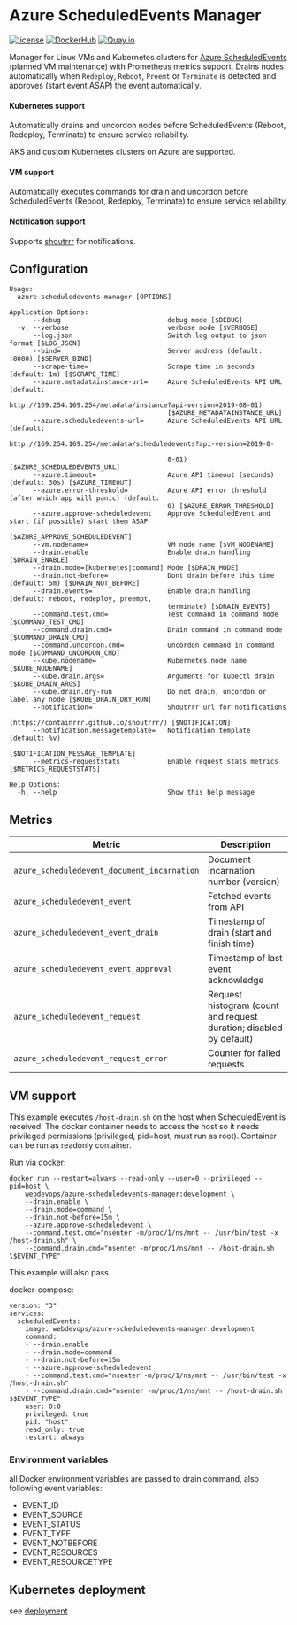 # Azure ScheduledEvents Manager

[![license](https://img.shields.io/github/license/webdevops/azure-scheduledevents-manager.svg)](https://github.com/webdevops/azure-scheduledevents-manager/blob/master/LICENSE)
[![DockerHub](https://img.shields.io/badge/DockerHub-webdevops%2Fazure--scheduledevents--manager-blue)](https://hub.docker.com/r/webdevops/azure-scheduledevents-manager/)
[![Quay.io](https://img.shields.io/badge/Quay.io-webdevops%2Fazure--scheduledevents--manager-blue)](https://quay.io/repository/webdevops/azure-scheduledevents-manager)

Manager for Linux VMs and Kubernetes clusters for [Azure ScheduledEvents](https://docs.microsoft.com/en-us/azure/virtual-machines/linux/scheduled-events) (planned VM maintenance) with Prometheus metrics support.
Drains nodes automatically when `Redeploy`, `Reboot`, `Preemt` or `Terminate` is detected and approves (start event ASAP) the event automatically.

#### Kubernetes support
Automatically drains and uncordon nodes before ScheduledEvents (Reboot, Redeploy, Terminate) to ensure service reliability.

AKS and custom Kubernetes clusters on Azure are supported.

#### VM support
Automatically executes commands for drain and uncordon before ScheduledEvents (Reboot, Redeploy, Terminate) to ensure service reliability.

#### Notification support

Supports [shoutrrr](https://containrrr.github.io/shoutrrr/) for notifications.

## Configuration

```
Usage:
  azure-scheduledevents-manager [OPTIONS]

Application Options:
      --debug                           debug mode [$DEBUG]
  -v, --verbose                         verbose mode [$VERBOSE]
      --log.json                        Switch log output to json format [$LOG_JSON]
      --bind=                           Server address (default: :8080) [$SERVER_BIND]
      --scrape-time=                    Scrape time in seconds (default: 1m) [$SCRAPE_TIME]
      --azure.metadatainstance-url=     Azure ScheduledEvents API URL (default:
                                        http://169.254.169.254/metadata/instance?api-version=2019-08-01)
                                        [$AZURE_METADATAINSTANCE_URL]
      --azure.scheduledevents-url=      Azure ScheduledEvents API URL (default:
                                        http://169.254.169.254/metadata/scheduledevents?api-version=2019-0-

                                        8-01) [$AZURE_SCHEDULEDEVENTS_URL]
      --azure.timeout=                  Azure API timeout (seconds) (default: 30s) [$AZURE_TIMEOUT]
      --azure.error-threshold=          Azure API error threshold (after which app will panic) (default:
                                        0) [$AZURE_ERROR_THRESHOLD]
      --azure.approve-scheduledevent    Approve ScheduledEvent and start (if possible) start them ASAP
                                        [$AZURE_APPROVE_SCHEDULEDEVENT]
      --vm.nodename=                    VM node name [$VM_NODENAME]
      --drain.enable                    Enable drain handling [$DRAIN_ENABLE]
      --drain.mode=[kubernetes|command] Mode [$DRAIN_MODE]
      --drain.not-before=               Dont drain before this time (default: 5m) [$DRAIN_NOT_BEFORE]
      --drain.events=                   Enable drain handling (default: reboot, redeploy, preempt,
                                        terminate) [$DRAIN_EVENTS]
      --command.test.cmd=               Test command in command mode [$COMMAND_TEST_CMD]
      --command.drain.cmd=              Drain command in command mode [$COMMAND_DRAIN_CMD]
      --command.uncordon.cmd=           Uncordon command in command mode [$COMMAND_UNCORDON_CMD]
      --kube.nodename=                  Kubernetes node name [$KUBE_NODENAME]
      --kube.drain.args=                Arguments for kubectl drain [$KUBE_DRAIN_ARGS]
      --kube.drain.dry-run              Do not drain, uncordon or label any node [$KUBE_DRAIN_DRY_RUN]
      --notification=                   Shoutrrr url for notifications
                                        (https://containrrr.github.io/shoutrrr/) [$NOTIFICATION]
      --notification.messagetemplate=   Notification template (default: %v)
                                        [$NOTIFICATION_MESSAGE_TEMPLATE]
      --metrics-requeststats            Enable request stats metrics [$METRICS_REQUESTSTATS]

Help Options:
  -h, --help                            Show this help message
```

## Metrics

| Metric                                      | Description                                                                           |
|---------------------------------------------|---------------------------------------------------------------------------------------|
| `azure_scheduledevent_document_incarnation` | Document incarnation number (version)                                                 |
| `azure_scheduledevent_event`                | Fetched events from API                                                               |
| `azure_scheduledevent_event_drain`          | Timestamp of drain (start and finish time)                                            |
| `azure_scheduledevent_event_approval`       | Timestamp of last event acknowledge                                                   |
| `azure_scheduledevent_request`              | Request histogram (count and request duration; disabled by default)                   |
| `azure_scheduledevent_request_error`        | Counter for failed requests                                                           |

## VM support

This example executes `/host-drain.sh` on the host when ScheduledEvent is received.
The docker container needs to access the host so it needs privileged permissions (privileged, pid=host, must run as root).
Container can be run as readonly container.

Run via docker:
```
docker run --restart=always --read-only --user=0 --privileged --pid=host \
    webdevops/azure-scheduledevents-manager:development \
    --drain.enable \
    --drain.mode=command \
    --drain.not-before=15m \
    --azure.approve-scheduledevent \
    --command.test.cmd="nsenter -m/proc/1/ns/mnt -- /usr/bin/test -x /host-drain.sh" \
    --command.drain.cmd="nsenter -m/proc/1/ns/mnt -- /host-drain.sh \$EVENT_TYPE"
```

This example will also pass

docker-compose:
```
version: "3"
services:
  scheduledEvents:
    image: webdevops/azure-scheduledevents-manager:development
    command:
    - --drain.enable
    - --drain.mode=command
    - --drain.not-before=15m
    - --azure.approve-scheduledevent
    - --command.test.cmd="nsenter -m/proc/1/ns/mnt -- /usr/bin/test -x /host-drain.sh"
    - --command.drain.cmd="nsenter -m/proc/1/ns/mnt -- /host-drain.sh $$EVENT_TYPE"
    user: 0:0
    privileged: true
    pid: "host"
    read_only: true
    restart: always
```

### Environment variables

all Docker environment variables are passed to drain command, also following event variables:

- EVENT_ID
- EVENT_SOURCE
- EVENT_STATUS
- EVENT_TYPE
- EVENT_NOTBEFORE
- EVENT_RESOURCES
- EVENT_RESOURCETYPE

## Kubernetes deployment

see [deployment](/deployment)
